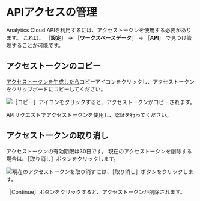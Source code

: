 # APIアクセスの管理

Analytics Cloud APIを利用するには、アクセストークンを使用する必要があります。 これは、 ［**設定**］ &rarr; ［**ワークスペースデータ**］ &rarr; ［**API**］ で見つけ管理することが可能です。

## アクセストークンのコピー

[アクセストークンを生成したら](../apis/authentication.md)コピーアイコンをクリックし、アクセストークンをクリップボードにコピーしてください。

![［コピー］アイコンをクリックすると、アクセストークンがコピーされます。](./managing-api-access/images/01.png)

APIリクエストでアクセストークンを使用し、認証を行ってください。

## アクセストークンの取り消し

アクセストークンの有効期限は30日です。 現在のアクセストークンを削除する場合は、［取り消し］ボタンをクリックします。

![現在のアクセストークンを取り消すには、［取り消し］ボタンをクリックします。](./managing-api-access/images/02.png)

［Continue］ボタンをクリックすると、アクセストークンが削除されます。
